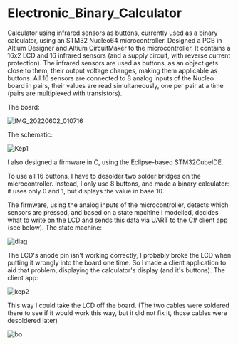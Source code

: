# Electronic_Binary_Calculator
Calculator using infrared sensors as buttons, currently used as a binary calculator, using an STM32 Nucleo64 microcontroller.
Designed a PCB in Altium Designer and Altium CircuitMaker to the microcontroller. It contains a 16x2 LCD and 16 infrared sensors (and a supply circuit, with  reverse current protection). The infrared sensors are used as buttons, as an object gets close to them, their  output voltage changes, making them applicable as buttons. All 16 sensors are connected to 8 analog inputs of the Nucleo board in pairs, their  values are read simultaneously, one per pair at a time (pairs are multiplexed with transistors). 

The board:

![IMG_20220602_010716](https://user-images.githubusercontent.com/82604073/171653381-bea7c9e6-313c-424d-a305-5c3f1c364a1b.jpg)



The schematic:

![Kép1](https://user-images.githubusercontent.com/82604073/171651510-337e83d1-6683-4950-b547-f7fdc2185fff.png)



I also designed a  firmware in C, using the Eclipse-based STM32CubeIDE.

To use all 16 buttons, I have to desolder two solder bridges on the microcontroller. Instead, I only use 8 buttons, and made a binary calculator: it uses only 0 and 1, but displays the value in base 10.

The firmware, using the analog inputs of the microcontroller, detects which sensors are pressed, and based on a state machine I modelled, decides what to write on the LCD and sends this data via UART to the C# client app (see below). The state machine:

![diag](https://user-images.githubusercontent.com/82604073/171515569-0da1a519-1b1e-4274-a282-5564f1be1bc6.png)

The LCD's anode pin isn't working correctly, I probably broke the LCD when putting it wrongly into the board one time. So I made a client application to aid that problem, displaying the calculator's display (and it's buttons). The client app:

![kep2](https://user-images.githubusercontent.com/82604073/171652173-1e579eb3-8269-4177-9914-b80b25ffff78.png)

This way I could take the LCD off the board. (The two cables were soldered there to see if it would work this way, but it did not fix it, those cables were desoldered later)

![bo](https://user-images.githubusercontent.com/82604073/171654441-8fc4320f-d7cb-4a22-8cf3-09e6cece9e68.jpg)
